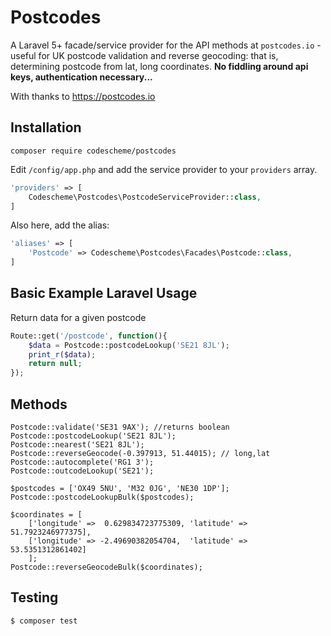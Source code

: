 
# Postcodes


A Laravel 5+ facade/service provider for the API methods at ```postcodes.io``` - useful for UK postcode validation and reverse geocoding: that is, determining postcode from lat, long coordinates.
**No fiddling around api keys, authentication necessary...**

With thanks to https://postcodes.io


## Installation

```
composer require codescheme/postcodes
```

Edit `/config/app.php` and add the service provider to your `providers` array.
```php
'providers' => [
	Codescheme\Postcodes\PostcodeServiceProvider::class,
]
```

Also here, add the alias:
```php
'aliases' => [
	'Postcode' => Codescheme\Postcodes\Facades\Postcode::class,
]
```

## Basic Example Laravel Usage

Return data for a given postcode

```php
Route::get('/postcode', function(){
    $data = Postcode::postcodeLookup('SE21 8JL');
    print_r($data);
    return null;      
});	
```

## Methods

```
Postcode::validate('SE31 9AX'); //returns boolean
Postcode::postcodeLookup('SE21 8JL');
Postcode::nearest('SE21 8JL');
Postcode::reverseGeocode(-0.397913, 51.44015); // long,lat
Postcode::autocomplete('RG1 3');
Postcode::outcodeLookup('SE21');

$postcodes = ['OX49 5NU', 'M32 0JG', 'NE30 1DP'];
Postcode::postcodeLookupBulk($postcodes);
	
$coordinates = [
    ['longitude' =>  0.629834723775309, 'latitude' => 51.7923246977375],
    ['longitude' => -2.49690382054704, 	'latitude' => 53.5351312861402]
    ];
Postcode::reverseGeocodeBulk($coordinates);
```

## Testing

``` bash
$ composer test
```


